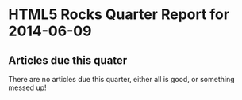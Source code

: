 HTML5 Rocks Quarter Report for 2014-06-09
=========================================

Articles due this quater
------------------------

There are no articles due this quarter, either all is good, or something messed up!

